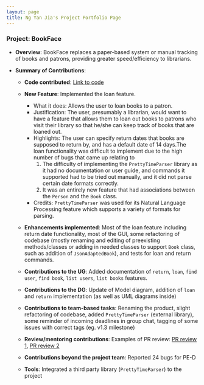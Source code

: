 ```yaml
---
layout: page
title: Ng Yan Jia's Project Portfolio Page
---
```


### Project: BookFace

* **Overview**: BookFace replaces a paper-based system or manual tracking of books and patrons, providing greater speed/efficiency to librarians.

* **Summary of Contributions**:
  * **Code contributed**: [Link to code](https://nus-cs2103-ay2223s1.github.io/tp-dashboard/?search=sprintaway&breakdown=true)
  * **New Feature**: Implemented the loan feature.
    * What it does: Allows the user to loan books to a patron.
    * Justification: The user, presumably a librarian, would want to have a feature that allows them to loan out books to patrons who visit their library
    so that he/she can keep track of books that are loaned out.
    * Highlights: The user can specify return dates that books are supposed to return by, and has a default date of 14 days.The loan
      functionality was difficult to implement due to the high number of bugs that came up relating to
      1. The difficulty of implementing the `PrettyTimeParser` library as it had no documentation or user guide, and commands it supported had to be
     tried out manually, and it did not parse certain date formats correctly.
      2. It was an entirely new feature that had associations between the `Person` and the `Book` class.
    * Credits: `PrettyTimeParser` was used for its Natural Language Processing feature which supports a variety of formats for parsing.

  * **Enhancements implemented**: Most of the loan feature including return date functionality, most of the GUI,
some refactoring of codebase (mostly renaming and editing of preexisting methods/classes or adding in needed classes to support `Book` class, such as addition of `JsonAdaptedBook`), and tests for loan and return commands.
  * **Contributions to the UG**: Added documentation of `return`, `loan`, `find user`, `find book`, `list users`, `list books` features.
  * **Contributions to the DG**: Update of Model diagram, addition of `loan` and `return` implementation (as well as UML diagrams inside)
  * **Contributions to team-based tasks**: Renaming the product, slight refactoring of codebase, added `PrettyTimeParser` (external library),
some reminder of incoming deadlines in group chat, tagging of some issues with correct tags (eg. v1.3 milestone)
  * **Review/mentoring contributions**: Examples of PR review: [PR review 1](https://github.com/AY2223S1-CS2103-F14-4/tp/pull/160), [PR review 2](https://github.com/AY2223S1-CS2103-F14-4/tp/pull/158)
  * **Contributions beyond the project team**: Reported 24 bugs for PE-D
  * **Tools**: Integrated a third party library (`PrettyTimeParser`) to the project


